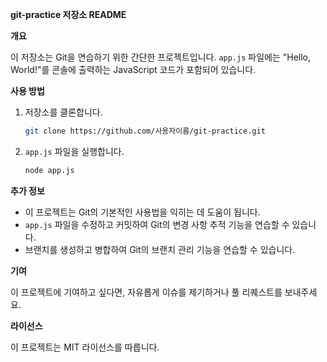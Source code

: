 **git-practice 저장소 README**

**개요**

이 저장소는 Git을 연습하기 위한 간단한 프로젝트입니다. `app.js` 파일에는 "Hello, World!"를 콘솔에 출력하는 JavaScript 코드가 포함되어 있습니다.

**사용 방법**

1. 저장소를 클론합니다.
   ```bash
   git clone https://github.com/사용자이름/git-practice.git
   ```

2. `app.js` 파일을 실행합니다.
   ```bash
   node app.js
   ```

**추가 정보**

* 이 프로젝트는 Git의 기본적인 사용법을 익히는 데 도움이 됩니다.
* `app.js` 파일을 수정하고 커밋하여 Git의 변경 사항 추적 기능을 연습할 수 있습니다.
* 브랜치를 생성하고 병합하여 Git의 브랜치 관리 기능을 연습할 수 있습니다.

**기여**

이 프로젝트에 기여하고 싶다면, 자유롭게 이슈를 제기하거나 풀 리퀘스트를 보내주세요.

**라이선스**

이 프로젝트는 MIT 라이선스를 따릅니다.
